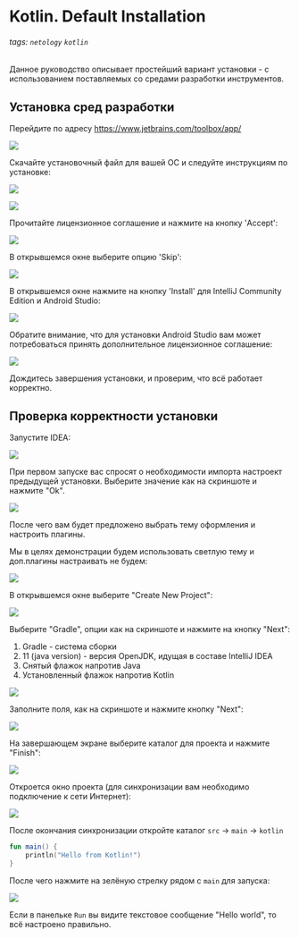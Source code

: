 # Kotlin. Default Installation

###### tags: `netology` `kotlin`

Данное руководство описывает простейший вариант установки - с использованием поставляемых со средами разработки инструментов.

## Установка сред разработки
Перейдите по адресу https://www.jetbrains.com/toolbox/app/

![](https://i.imgur.com/NCgnvKn.png)

Скачайте установочный файл для вашей ОС и следуйте инструкциям по установке:

![](https://i.imgur.com/mT6t07Y.jpg)

![](https://i.imgur.com/qMYMfO1.jpg)

Прочитайте лицензионное соглашение и нажмите на кнопку 'Accept':

![](https://i.imgur.com/V5amYrR.jpg)

В открывшемся окне выберите опцию 'Skip':

![](https://i.imgur.com/XYuwsxv.jpg)

В открывшемся окне нажмите на кнопку 'Install' для IntelliJ Community Edition и Android Studio:

![](https://i.imgur.com/EnUbWke.png)

Обратите внимание, что для установки Android Studio вам может потребоваться принять дополнительное лицензионное соглашение:

![](https://i.imgur.com/TYVnAJW.jpg)

Дождитесь завершения установки, и проверим, что всё работает корректно.

## Проверка корректности установки

Запустите IDEA:

![](https://i.imgur.com/UQoQosC.png)

При первом запуске вас спросят о необходимости импорта настроект предыдущей установки. Выберите значение как на скриншоте и нажмите "Ok".

![](https://i.imgur.com/N5eAfbZ.png)

После чего вам будет предложено выбрать тему оформления и настроить плагины.

Мы в целях демонстрации будем использовать светлую тему и доп.плагины настраивать не будем:

![](https://i.imgur.com/4dB0kVS.jpg)

В открывшемся окне выберите "Create New Project":

![](https://i.imgur.com/ZdYMnq6.jpg)

Выберите "Gradle", опции как на скриншоте и нажмите на кнопку "Next":
1. Gradle - система сборки
1. 11 (java version) - версия OpenJDK, идущая в составе IntelliJ IDEA
1. Снятый флажок напротив Java
1. Установленный флажок напротив Kotlin

![](https://i.imgur.com/niz7uYA.png)

Заполните поля, как на скриншоте и нажмите кнопку "Next":

![](https://i.imgur.com/81Zy0hD.jpg)

На завершающем экране выберите каталог для проекта и нажмите "Finish":

![](https://i.imgur.com/0gn70J9.jpg)

Откроется окно проекта (для синхронизации вам необходимо подключение к сети Интернет):

![](https://i.imgur.com/ygmjnUb.png)

После окончания синхронизации откройте каталог `src` -> `main` -> `kotlin`

```kotlin
fun main() {
    println("Hello from Kotlin!")
}
```

После чего нажмите на зелёную стрелку рядом с `main` для запуска:

![](https://i.imgur.com/Sv7Fc0Z.png)

Если в панельке `Run` вы видите текстовое сообщение "Hello world", то всё настроено правильно.
